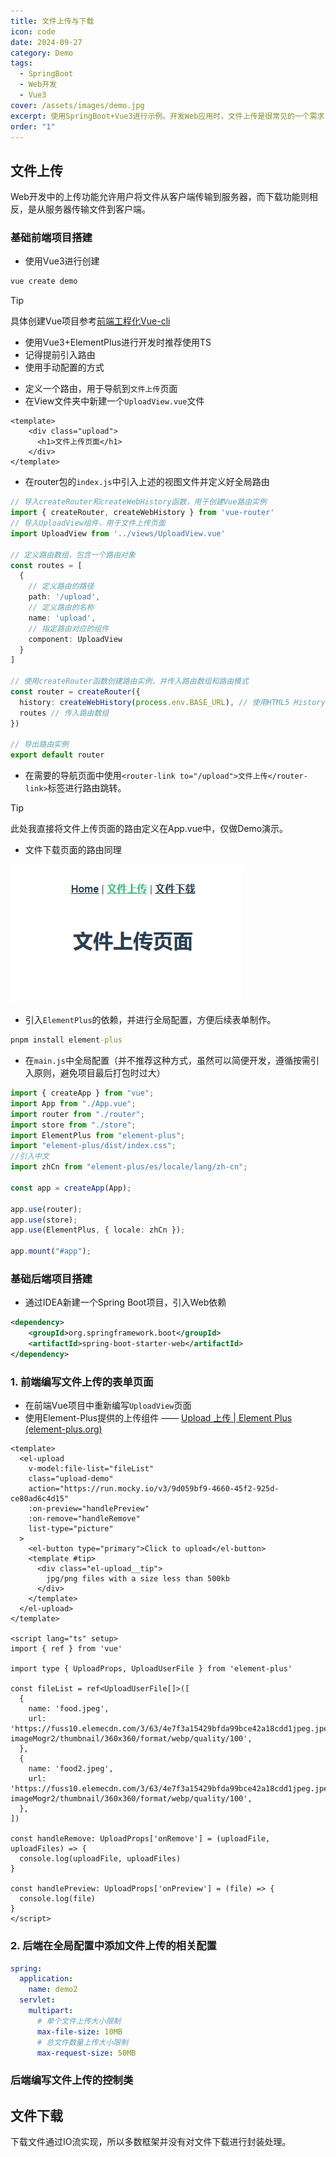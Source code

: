 ```yaml
---
title: 文件上传与下载
icon: code
date: 2024-09-27
category: Demo
tags:
  - SpringBoot
  - Web开发
  - Vue3
cover: /assets/images/demo.jpg
excerpt: 使用SpringBoot+Vue3进行示例。开发Web应用时，文件上传是很常见的一个需求，浏览器通过表单形式将文件以流的形式传递给服务器，服务器再对上传的数据进行解析处理。下载文件通过IO流实现，所以多数框架并没有对文件下载进行封装处理。
order: "1"
---
```


## 文件上传

Web开发中的上传功能允许用户将文件从客户端传输到服务器，而下载功能则相反，是从服务器传输文件到客户端。

### 基础前端项目搭建

- 使用Vue3进行创建

```cmd
vue create demo
```


> [!tip]
> 具体创建Vue项目参考[前端工程化Vue-cli](/technology/frontend-dev/前端框架/前端工程化Vue-cli)
> - 使用Vue3+ElementPlus进行开发时推荐使用TS
> - 记得提前引入路由
> - 使用手动配置的方式

- 定义一个路由，用于导航到`文件上传`页面
- 在View文件夹中新建一个`UploadView.vue`文件

```UploadView.vue
<template>
    <div class="upload">
      <h1>文件上传页面</h1>
    </div>
</template>
```

- 在router包的`index.js`中引入上述的视图文件并定义好全局路由

```index.ts
// 导入createRouter和createWebHistory函数，用于创建Vue路由实例
import { createRouter, createWebHistory } from 'vue-router'
// 导入UploadView组件，用于文件上传页面
import UploadView from '../views/UploadView.vue'

// 定义路由数组，包含一个路由对象
const routes = [
  {
    // 定义路由的路径
    path: '/upload',
    // 定义路由的名称
    name: 'upload',
    // 指定路由对应的组件
    component: UploadView
  }
]

// 使用createRouter函数创建路由实例，并传入路由数组和路由模式
const router = createRouter({
  history: createWebHistory(process.env.BASE_URL), // 使用HTML5 History模式
  routes // 传入路由数组
})

// 导出路由实例
export default router
```

- 在需要的导航页面中使用`<router-link to="/upload">文件上传</router-link>`标签进行路由跳转。

> [!tip]
> 此处我直接将文件上传页面的路由定义在App.vue中，仅做Demo演示。
> - 文件下载页面的路由同理

![编写基本路由](./images/文件上传与下载/1.png)

- 引入`ElementPlus`的依赖，并进行全局配置，方便后续表单制作。

```cmd
pnpm install element-plus
```

- 在`main.js`中全局配置（并不推荐这种方式，虽然可以简便开发，遵循按需引入原则，避免项目最后打包时过大）

```main.ts
import { createApp } from "vue";
import App from "./App.vue";
import router from "./router";
import store from "./store";
import ElementPlus from "element-plus";
import "element-plus/dist/index.css";
//引入中文
import zhCn from "element-plus/es/locale/lang/zh-cn";

const app = createApp(App);

app.use(router);
app.use(store);
app.use(ElementPlus, { locale: zhCn });

app.mount("#app");
```

### 基础后端项目搭建

- 通过IDEA新建一个Spring Boot项目，引入Web依赖

```pom.xml
<dependency>  
    <groupId>org.springframework.boot</groupId>  
    <artifactId>spring-boot-starter-web</artifactId>  
</dependency>
```

### 1. 前端编写文件上传的表单页面

- 在前端Vue项目中重新编写`UploadView`页面
- 使用Element-Plus提供的上传组件 —— [Upload 上传 | Element Plus (element-plus.org)](https://element-plus.org/zh-CN/component/upload.html#%E4%B8%8A%E4%BC%A0%E6%96%87%E4%BB%B6%E5%88%97%E8%A1%A8%E6%8E%A7%E5%88%B6)

```UploadView.vue
<template>
  <el-upload
    v-model:file-list="fileList"
    class="upload-demo"
    action="https://run.mocky.io/v3/9d059bf9-4660-45f2-925d-ce80ad6c4d15"
    :on-preview="handlePreview"
    :on-remove="handleRemove"
    list-type="picture"
  >
    <el-button type="primary">Click to upload</el-button>
    <template #tip>
      <div class="el-upload__tip">
        jpg/png files with a size less than 500kb
      </div>
    </template>
  </el-upload>
</template>

<script lang="ts" setup>
import { ref } from 'vue'

import type { UploadProps, UploadUserFile } from 'element-plus'

const fileList = ref<UploadUserFile[]>([
  {
    name: 'food.jpeg',
    url: 'https://fuss10.elemecdn.com/3/63/4e7f3a15429bfda99bce42a18cdd1jpeg.jpeg?imageMogr2/thumbnail/360x360/format/webp/quality/100',
  },
  {
    name: 'food2.jpeg',
    url: 'https://fuss10.elemecdn.com/3/63/4e7f3a15429bfda99bce42a18cdd1jpeg.jpeg?imageMogr2/thumbnail/360x360/format/webp/quality/100',
  },
])

const handleRemove: UploadProps['onRemove'] = (uploadFile, uploadFiles) => {
  console.log(uploadFile, uploadFiles)
}

const handlePreview: UploadProps['onPreview'] = (file) => {
  console.log(file)
}
</script>
```

### 2. 后端在全局配置中添加文件上传的相关配置

```application.yml
spring:  
  application:  
    name: demo2  
  servlet:  
    multipart:  
      # 单个文件上传大小限制  
      max-file-size: 10MB  
      # 总文件数量上传大小限制  
      max-request-size: 50MB
```

### 后端编写文件上传的控制类



## 文件下载

下载文件通过IO流实现，所以多数框架并没有对文件下载进行封装处理。